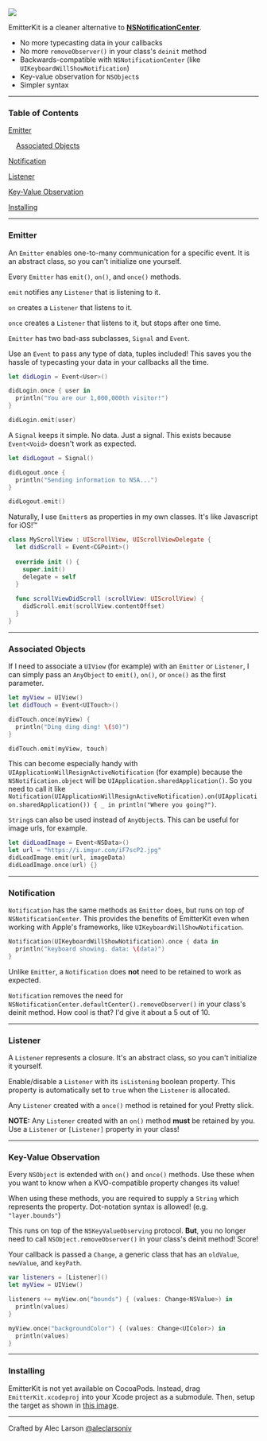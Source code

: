 <img src="http://i.imgur.com/pZqM562.jpg"/>

EmitterKit is a cleaner alternative to [**NSNotificationCenter**](http://nshipster.com/nsnotification-and-nsnotificationcenter/).

- No more typecasting data in your callbacks
- No more `removeObserver()` in your class's `deinit` method
- Backwards-compatible with `NSNotificationCenter` (like `UIKeyboardWillShowNotification`)
- Key-value observation for `NSObject`s
- Simpler syntax

---

### **Table of Contents**

[Emitter](#emitter)

&nbsp;&nbsp;&nbsp;&nbsp;[Associated Objects](#associated-objects)

[Notification](#notification)

[Listener](#listener)

[Key-Value Observation](#key-value-observation)

[Installing](#installing)

---

### **Emitter**

An `Emitter` enables one-to-many communication for a specific event. It is an abstract class, so you can't initialize one yourself.

Every `Emitter` has `emit()`, `on()`, and `once()` methods.

`emit` notifies any `Listener` that is listening to it.

`on` creates a `Listener` that listens to it.

`once` creates a `Listener` that listens to it, but stops after one time.

`Emitter` has two bad-ass subclasses, `Signal` and `Event`.

Use an `Event` to pass any type of data, tuples included! This saves you the hassle of typecasting your data in your callbacks all the time.

```Swift
let didLogin = Event<User>()

didLogin.once { user in
  println("You are our 1,000,000th visitor!")
}

didLogin.emit(user)
```

A `Signal` keeps it simple. No data. Just a signal. This exists because `Event<Void>` doesn't work as expected.

```Swift
let didLogout = Signal()

didLogout.once {
  println("Sending information to NSA...")
}

didLogout.emit()
```

Naturally, I use `Emitter`s as properties in my own classes. It's like Javascript for iOS!™

```Swift   
class MyScrollView : UIScrollView, UIScrollViewDelegate {
  let didScroll = Event<CGPoint>()
  
  override init () {
    super.init()
    delegate = self
  }
  
  func scrollViewDidScroll (scrollView: UIScrollView) {
    didScroll.emit(scrollView.contentOffset)
  }
}
```

---

### **Associated Objects**

If I need to associate a `UIView` (for example) with an `Emitter` or `Listener`, I can simply pass an `AnyObject` to `emit()`, `on()`, or `once()` as the first parameter.

```Swift
let myView = UIView()
let didTouch = Event<UITouch>()

didTouch.once(myView) {
  println("Ding ding ding! \($0)")
}

didTouch.emit(myView, touch)
```

This can become especially handy with `UIApplicationWillResignActiveNotification` (for example) because the `NSNotification.object` will be `UIApplication.sharedApplication()`. So you need to call it like `Notification(UIApplicationWillResignActiveNotification).on(UIApplication.sharedApplication()) { _ in println("Where you going?")`.

`String`s can also be used instead of `AnyObject`s. This can be useful for image urls, for example.

```Swift
let didLoadImage = Event<NSData>()
let url = "https://i.imgur.com/iF7scP2.jpg"
didLoadImage.emit(url, imageData)
didLoadImage.once(url) {}
```

---

### **Notification**


`Notification` has the same methods as `Emitter` does, but runs on top of `NSNotificationCenter`. This provides the benefits of EmitterKit even when working with Apple's frameworks, like `UIKeyboardWillShowNotification`.

```Swift
Notification(UIKeyboardWillShowNotification).once { data in
  println("keyboard showing. data: \(data)")
}
```

Unlike `Emitter`, a `Notification` does **not** need to be retained to work as expected.

`Notification` removes the need for `NSNotificationCenter.defaultCenter().removeObserver()` in your class's deinit method. How cool is that? I'd give it about a 5 out of 10.

---

### **Listener**

A `Listener` represents a closure. It's an abstract class, so you can't initialize it yourself.

Enable/disable a `Listener` with its `isListening` boolean property. This property is automatically set to `true` when the `Listener` is allocated.

Any `Listener` created with a `once()` method is retained for you! Pretty slick.

**NOTE:** Any `Listener` created with an `on()` method **must** be retained by you. Use a `Listener` or `[Listener]` property in your class! 

---

### **Key-Value Observation**

Every `NSObject` is extended with `on()` and `once()` methods. Use these when you want to know when a KVO-compatible property changes its value!

When using these methods, you are required to supply a `String` which represents the property. Dot-notation syntax is allowed! (e.g. `"layer.bounds"`)

This runs on top of the `NSKeyValueObserving` protocol. **But**, you no longer need to call `NSObject.removeObserver()` in your class's deinit method! Score!

Your callback is passed a `Change`, a generic class that has an `oldValue`, `newValue`, and `keyPath`.

```Swift
var listeners = [Listener]()
let myView = UIView()

listeners += myView.on("bounds") { (values: Change<NSValue>) in
  println(values)
}

myView.once("backgroundColor") { (values: Change<UIColor>) in
  println(values)
}
```

---

### **Installing**

EmitterKit is not yet available on CocoaPods. Instead, drag `EmitterKit.xcodeproj` into your Xcode project as a submodule. Then, setup the target as shown in [this image](http://i.imgur.com/1r01y80.jpg).

---

Crafted by Alec Larson [@aleclarsoniv](https://twitter.com/aleclarsoniv)
